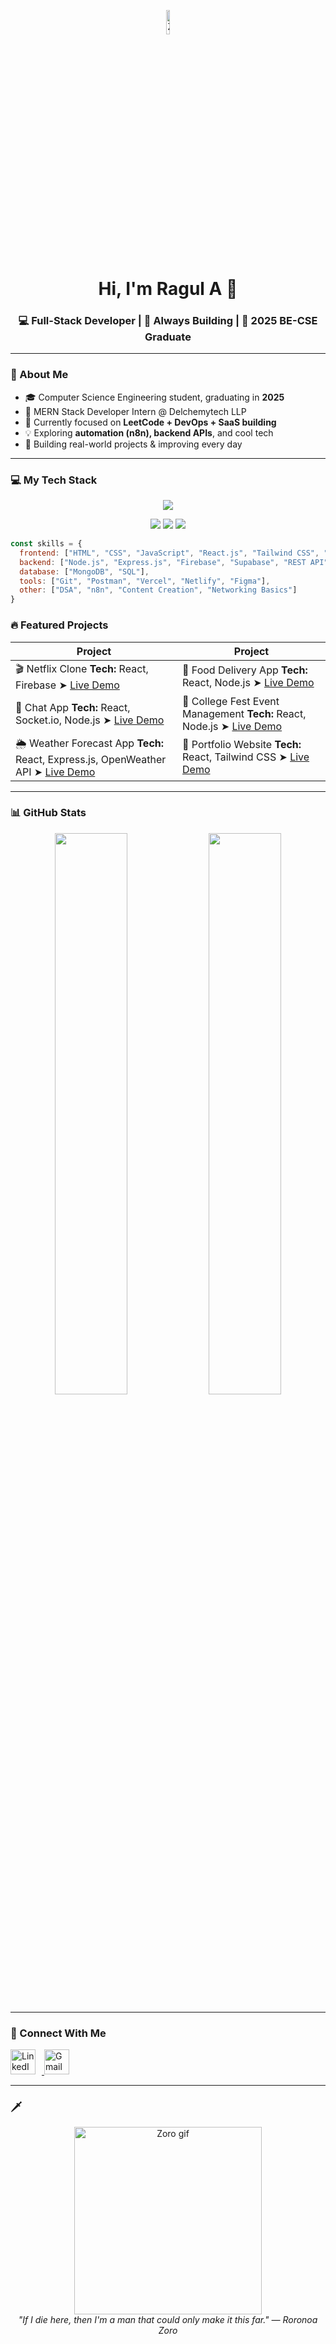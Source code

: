 <!-- Top Banner -->

<p align="center">
  <img src="https://i.postimg.cc/Vk7MwgXJ/zorogif.gif" width="10%" alt="Zoro banner">
</p>

<h1 align="center">Hi, I'm Ragul A 👋</h1>
<h3 align="center">💻 Full-Stack Developer | 🧠 Always Building | 🏁 2025 BE-CSE Graduate</h3>

---

### 🚀 About Me

- 🎓 Computer Science Engineering student, graduating in **2025**
- 💼 MERN Stack Developer Intern @ Delchemytech LLP  
- 🔁 Currently focused on **LeetCode + DevOps + SaaS building**
- 💡 Exploring **automation (n8n), backend APIs**, and cool tech  
- 🧱 Building real-world projects & improving every day

---


### 💻 My Tech Stack 

<p align="center">
  <img src="https://skillicons.dev/icons?i=html,css,js,react,tailwind,bootstrap,nodejs,express,mongodb,firebase,mysql,git,figma,vscode" />
</p>

<p align="center">
  <img src="https://img.shields.io/badge/n8n-Automation-red?style=for-the-badge&logo=n8n&logoColor=white" />
  <img src="https://img.shields.io/badge/Supabase-Backend-green?style=for-the-badge&logo=supabase&logoColor=white" />
  <img src="https://img.shields.io/badge/CCNA-Networking-blue?style=for-the-badge&logo=cisco&logoColor=white" />
</p>

```js
const skills = {
  frontend: ["HTML", "CSS", "JavaScript", "React.js", "Tailwind CSS", "Bootstrap", "Vue.js"],
  backend: ["Node.js", "Express.js", "Firebase", "Supabase", "REST API"],
  database: ["MongoDB", "SQL"],
  tools: ["Git", "Postman", "Vercel", "Netlify", "Figma"],
  other: ["DSA", "n8n", "Content Creation", "Networking Basics"]
}
```




### 🔥 Featured Projects

| Project | Project |
|--------|---------|
|  🎬 Netflix Clone  **Tech:** React, Firebase   ➤ [Live Demo](https://movie-clone-two-gamma-11.vercel.app/) |  🍔 Food Delivery App  **Tech:** React, Node.js   ➤ [Live Demo](https://food-delivery-app-eta-seven.vercel.app) |
|  💬 Chat App  **Tech:** React, Socket.io, Node.js  ➤ [Live Demo](https://chatapp-ruddy.vercel.app) |  🎉 College Fest Event Management  **Tech:** React, Node.js  ➤ [Live Demo](https://college-fest-event.vercel.app) |
|  🌦️ Weather Forecast App  **Tech:** React, Express.js, OpenWeather API  ➤ [Live Demo](https://weather-app-ragul.vercel.app) |  💼 Portfolio Website  **Tech:** React, Tailwind CSS  ➤ [Live Demo](https://portfolio-me-three-chi.vercel.app) |


---

### 📊 GitHub Stats

<p align="center">
  <img src="https://github-readme-stats.vercel.app/api?username=Ragul198&show_icons=true&theme=tokyonight" width="48%" />
  <img src="https://github-readme-streak-stats.herokuapp.com/?user=Ragul198&theme=tokyonight" width="48%" />
</p>

---

### 🔗 Connect With Me

<p align="left">
  <a href="https://www.linkedin.com/in/ragul-a-190820030and7032004/" target="_blank">
    <img src="https://skillicons.dev/icons?i=linkedin" alt="LinkedIn" height="40" style="margin-right: 10px;" />
  </a>
  <a href="mailto:ragul198a@gmail.com" target="_blank">
    <img src="https://skillicons.dev/icons?i=gmail" alt="Gmail" height="40" style="margin-right: 10px;" />
  </a>
</p>


---

### 🗡️

<p align="center">
  <img src="https://media.tenor.com/6gXAZtN3-SoAAAAC/zoro-one-piece.gif" width="300px" alt="Zoro gif" />
  <br>
  <i>"If I die here, then I'm a man that could only make it this far." — Roronoa Zoro</i>
</p> 
